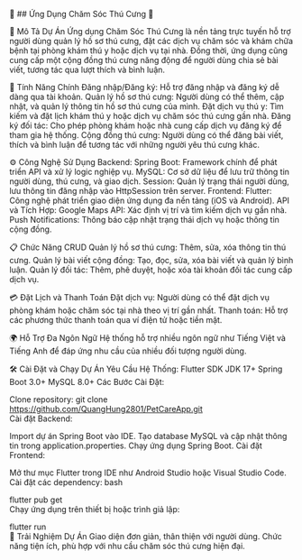 🌟 ## Ứng Dụng Chăm Sóc Thú Cưng 🌟

🎯 Mô Tả Dự Án
Ứng dụng Chăm Sóc Thú Cưng là nền tảng trực tuyến hỗ trợ người dùng quản lý hồ sơ thú cưng, đặt các dịch vụ chăm sóc và khám chữa bệnh tại phòng khám thú y hoặc dịch vụ tại nhà. Đồng thời, ứng dụng cũng cung cấp một cộng đồng thú cưng năng động để người dùng chia sẻ bài viết, tương tác qua lượt thích và bình luận.


🚀 Tính Năng Chính
Đăng nhập/Đăng ký: Hỗ trợ đăng nhập và đăng ký dễ dàng qua tài khoản.
Quản lý hồ sơ thú cưng: Người dùng có thể thêm, cập nhật, và quản lý thông tin hồ sơ thú cưng của mình.
Đặt dịch vụ thú y: Tìm kiếm và đặt lịch khám thú y hoặc dịch vụ chăm sóc thú cưng gần nhà.
Đăng ký đối tác: Cho phép phòng khám hoặc nhà cung cấp dịch vụ đăng ký để tham gia hệ thống.
Cộng đồng thú cưng: Người dùng có thể đăng bài viết, thích và bình luận để tương tác với những người yêu thú cưng khác.


⚙️ Công Nghệ Sử Dụng
Backend:
Spring Boot: Framework chính để phát triển API và xử lý logic nghiệp vụ.
MySQL: Cơ sở dữ liệu để lưu trữ thông tin người dùng, thú cưng, và giao dịch.
Session: Quản lý trạng thái người dùng, lưu thông tin đăng nhập vào HttpSession trên server.
Frontend:
Flutter: Công nghệ phát triển giao diện ứng dụng đa nền tảng (iOS và Android).
API và Tích Hợp:
Google Maps API: Xác định vị trí và tìm kiếm dịch vụ gần nhà.
Push Notifications: Thông báo cập nhật trạng thái dịch vụ hoặc thông tin cộng đồng.

📋 Chức Năng CRUD
Quản lý hồ sơ thú cưng: Thêm, sửa, xóa thông tin thú cưng.
Quản lý bài viết cộng đồng: Tạo, đọc, sửa, xóa bài viết và quản lý bình luận.
Quản lý đối tác: Thêm, phê duyệt, hoặc xóa tài khoản đối tác cung cấp dịch vụ.

💳 Đặt Lịch và Thanh Toán
Đặt dịch vụ: Người dùng có thể đặt dịch vụ phòng khám hoặc chăm sóc tại nhà theo vị trí gần nhất.
Thanh toán: Hỗ trợ các phương thức thanh toán qua ví điện tử hoặc tiền mặt.

🌍 Hỗ Trợ Đa Ngôn Ngữ
Hệ thống hỗ trợ nhiều ngôn ngữ như Tiếng Việt và Tiếng Anh để đáp ứng nhu cầu của nhiều đối tượng người dùng.

🛠️ Cài Đặt và Chạy Dự Án
Yêu Cầu Hệ Thống:
Flutter SDK
JDK 17+
Spring Boot 3.0+
MySQL 8.0+
Các Bước Cài Đặt:

Clone repository:
git clone https://github.com/QuangHung2801/PetCareApp.git  
Cài đặt Backend:

Import dự án Spring Boot vào IDE.
Tạo database MySQL và cập nhật thông tin trong application.properties.
Chạy ứng dụng Spring Boot.
Cài đặt Frontend:

Mở thư mục Flutter trong IDE như Android Studio hoặc Visual Studio Code.
Cài đặt các dependency:
bash

flutter pub get  
Chạy ứng dụng trên thiết bị hoặc trình giả lập:

flutter run  
🌟 Trải Nghiệm Dự Án
Giao diện đơn giản, thân thiện với người dùng.
Chức năng tiện ích, phù hợp với nhu cầu chăm sóc thú cưng hiện đại.
